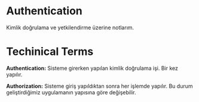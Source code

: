 # Authentication

Kimlik doğrulama ve yetkilendirme üzerine notlarım.

# Techinical Terms

**Authentication:** Sisteme girerken yapılan kimlik doğrulama işi. Bir kez yapılır.

**Authorization:** Sisteme giriş yapıldıktan sonra her işlemde yapılır. Bu durum geliştirdiğimiz uygulamanın yapısına göre değişebilir.